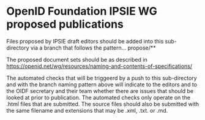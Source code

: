 # OpenID Foundation IPSIE WG proposed publications 

Files proposed by IPSIE draft editors should be added into this sub-directory via a branch that follows the pattern...
    propose/**

The proposed document sets should be as described in https://openid.net/wg/resources/naming-and-contents-of-specifications/

The automated checks that will be triggeerd by a push to this sub-directory and with the branch naming pattern above will indicate to the editors and to the OIDF secretary and their team whether there are issues that should be looked at prior to publication.  The automated checks only operate on the .html files that are submitted.  The source files should also be submitted with the same filename and extensions that may be .xml, .txt. or .md.

